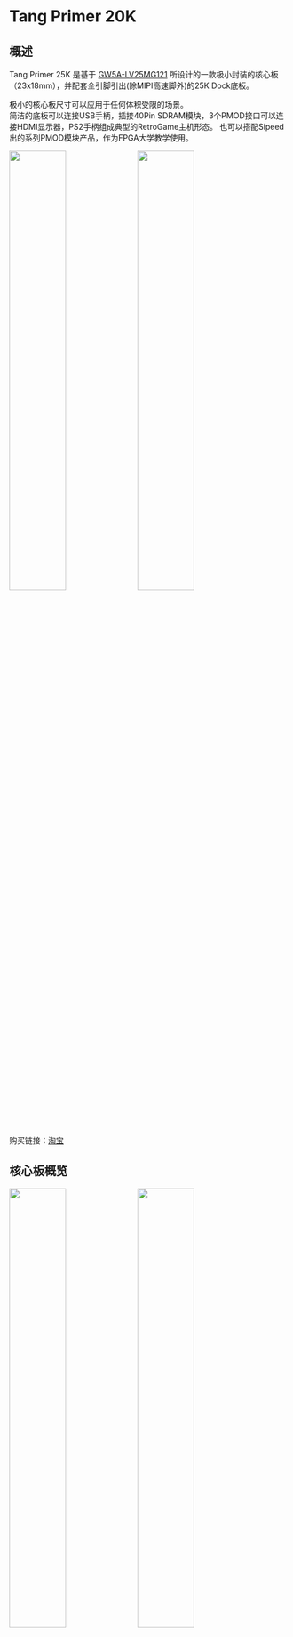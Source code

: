 # Tang Primer 20K

## 概述

Tang Primer 25K 是基于 [GW5A-LV25MG121](http://www.gowinsemi.com.cn/prod_view.aspx?TypeId=74&FId=t3:10:3&Id=188) 所设计的一款极小封装的核心板（23x18mm），并配套全引脚引出(除MIPI高速脚外)的25K Dock底板。

极小的核心板尺寸可以应用于任何体积受限的场景。  
简洁的底板可以连接USB手柄，插接40Pin SDRAM模块，3个PMOD接口可以连接HDMI显示器，PS2手柄组成典型的RetroGame主机形态。
也可以搭配Sipeed出的系列PMOD模块产品，作为FPGA大学教学使用。


<div>
    <img src="./assets/25k_45.jpg" width=45%>
    <img src="./assets/25k_dock_45.jpg" width=45%>
</div>

购买链接：[淘宝](https://item.taobao.com/item.htm?&id=xxx)




## 核心板概览
<div>
    <img src="./assets/25k_top.jpg" width=45%>
    <img src="./assets/25k_bot.jpg" width=45%>
</div>



## 基础参数

<table>
	<thead>
		<tr>
			<th style="text-align:center">项目</th>
			<th style="text-align:center">参数</th>
			<th style="text-align:center">补充</th>
		</tr>
	</thead>
	<tbody>
		<tr>
			<td style="text-align:left">FPGA 芯片</td>
			<td style="text-align:left"><a href="http://www.gowinsemi.com.cn/prod_view.aspx?TypeId=74&FId=t3:10:3&Id=188">GW5A-LV25MG121</a>
			</td>
			<td style="text-align:left">
				<table>
					<tr>
						<td>逻辑单元(LUT4)</td>
						<td>23040</td>
					</tr>
					<tr>
						<td>寄存器(FF)</td>
						<td>23040</td>
					</tr>
					<tr>
						<td>分布式静态随机存储器S-SRAM(bits)</td>
						<td>180K</td>
					</tr>
					<tr>
						<td>块状静态随机存储器B-SRAM(bits)</td>
						<td>1008K</td>
					</tr>
					<tr>
						<td>块状静态随机存储器数目B-SRAM(个)</td>
						<td>56</td>
					</tr>
					<tr>
						<td>乘法器(18x18 Multiplier)</td>
						<td>28</td>
					</tr>
					<tr>
						<td>锁相环(PLLs)</td>
						<td>6</td>
					</tr>
					<tr>
						<td>I/O Bank 总数</td>
						<td>8</td>
					</tr>
				</table>
			</td>
		</tr>
		<tr>
			<td style="text-align:left">Flash</td>
			<td style="text-align:left">64Mbits NOR Flash</td>
			<td style="text-align:left">查看 <a href="#burn_flash">烧录到Flash</a></td>
		</tr>
		<tr>
			<td style="text-align:left">整体封装</td>
			<td style="text-align:left">2x60P BTB 核心板</td>
			<td style="text-align:left"></td>
		</tr>
		<tr>
			<td style="text-align:left">普通IO</td>
			<td style="text-align:left"> 75</td>
			<td style="text-align:left"></td>
		</tr>
		<tr>
			<td style="text-align:left"> MIPI IO </td>
			<td style="text-align:left"> 4lane Data</td>
			<td style="text-align:left"></td>
		</tr>
	</tbody>
</table>

## Dock 底板产品图


<div>
<img src="./assets/25k_dock_top.jpg"  width=45%>
<img src="./assets/25k_dock_bot.jpg"  width=45%>
</div>


## 板卡参数

<table>
	<thead>
		<tr>
			<th style="text-align:center">项目</th>
			<th style="text-align:center">参数</th>
			<th style="text-align:center">备注</th>
		</tr>
	</thead>
	<tbody>
		<tr>
			<td style="text-align:left">调试器</td>
			<td style="text-align:left">板载高速调试器，支持JTAG+UART，使用USB-C口烧录</td>
			<td style="text-align:left"></td>
		</tr>
		<tr>
			<td style="text-align:left">USB-A</td>
			<td style="text-align:left">一个，可作为USB1.1 Host接游戏手柄等HID设备</td>
			<td style="text-align:left"></td>
		</tr>
		<tr>
			<td style="text-align:left"> IO插针 </td>
			<td style="text-align:left"> 一个2x20Pin 2.54插针</td>
			<td style="text-align:left">支持SDRAM模块</td>
		</tr>
		<tr>
			<td style="text-align:left"> PMOD </td>
			<td style="text-align:left"> 3个</td>
			<td style="text-align:left"></td>
		</tr>
		<tr>
			<td style="text-align:left">按键</td>
			<td style="text-align:left">2个</td>
			<td style="text-align:left"></td>
		</tr>
		<tr>
			<td style="text-align:left">尺寸</td>
			<td style="text-align:left">64x40mm</td>
			<td style="text-align:left"></td>
		</tr>
	</tbody>
</table>

## 硬件资料

规格书、原理图、尺寸图等均可在这里找到：[点击这里](https://dl.sipeed.com/shareURL/TANG/Primer_25K)

- [板卡规格书](https://dl.sipeed.com/shareURL/TANG/Primer_25K/01_Specification)
- [板卡原理图](https://dl.sipeed.com/shareURL/TANG/Primer_25K/02_Schematic)
- [板卡点位图](https://dl.sipeed.com/shareURL/TANG/Primer_25K/03_Designator_drawing)
- [板卡尺寸图](https://dl.sipeed.com/shareURL/TANG/Primer_25K/04_Mechanical_drawing)
- [3D 模型文件](https://dl.sipeed.com/shareURL/TANG/Primer_25K/05_3D_file)
- [核心板封装](https://dl.sipeed.com/shareURL/TANG/Primer_25K/06_PCB_Lib) 
- [芯片部分资料](https://dl.sipeed.com/shareURL/TANG/Primer_25K/07_Datasheet)
- [走线长度表](https://dl.sipeed.com/shareURL/TANG/Primer_25K/08_Pin_Length_table)


## 上手简明

`准备开发环境` -> `学习相关语法` -> `查看开箱指南` -> `基础代码编写` -> `查看官方文档`
   
1. 安装 IDE ：[点击这里](./../Tang-Nano-Doc/get_started/install-the-ide.md)

2. 查看 [上手指南](https://wiki.sipeed.com/hardware/zh/tang/tang-primer-20k/start.html) 来避免一些问题，并且从那里面可以开始进行代码实战。

3. 如果进行完上面的点灯操作后后感觉有压力，可以自己查漏补缺：
   可以在下面的这些网站学习 Verilog:
	+ 在线免费教程：[Verilog 教程](https://www.runoob.com/w3cnote/verilog-tutorial.html)（学习Verilog）
	+ 在线免费 FPGA 教程：[Verilog](https://www.asic-world.com/verilog/index.html) （英文网站）
	+ Verilog 刷题网站：[HDLBits](https://hdlbits.01xz.net/wiki/Main_Page)（英文网站）
	+ 在线高云半导体可参考视频教程：[点击这里](http://www.gowinsemi.com.cn/video_complex.aspx?FId=n15:15:26)

   对 IDE 使用有疑问的话，可以查看官方的一些文档来熟悉相关内容
   - [SUG100-2.6_Gowin云源软件用户指南.pdf](http://cdn.gowinsemi.com.cn/SUG100-2.6_Gowin%E4%BA%91%E6%BA%90%E8%BD%AF%E4%BB%B6%E7%94%A8%E6%88%B7%E6%8C%87%E5%8D%97.pdf)
   - [SUG949-1.1_Gowin_HDL编码风格用户指南.pdf](http://cdn.gowinsemi.com.cn/SUG949-1.1_Gowin_HDL%E7%BC%96%E7%A0%81%E9%A3%8E%E6%A0%BC%E7%94%A8%E6%88%B7%E6%8C%87%E5%8D%97.pdf)
   - <a href="http://cdn.gowinsemi.com.cn/UG286-1.9.1_Gowin%E6%97%B6%E9%92%9F%E8%B5%84%E6%BA%90(Clock)%E7%94%A8%E6%88%B7%E6%8C%87%E5%8D%97.pdf">UG286-1.9.1_Gowin时钟资源(Clock)用户指南.pdf</a>
   - [SUG940-1.3_Gowin设计时序约束用户指南.pdf](http://cdn.gowinsemi.com.cn/SUG940-1.3_Gowin%E8%AE%BE%E8%AE%A1%E6%97%B6%E5%BA%8F%E7%BA%A6%E6%9D%9F%E7%94%A8%E6%88%B7%E6%8C%87%E5%8D%97.pdf)
   - [SUG502-1.3_Gowin_Programmer用户指南.pdf](http://cdn.gowinsemi.com.cn/SUG502-1.3_Gowin_Programmer%E7%94%A8%E6%88%B7%E6%8C%87%E5%8D%97.pdf)
   - [SUG114-2.5_Gowin在线逻辑分析仪用户指南.pdf](http://cdn.gowinsemi.com.cn/SUG114-2.5_Gowin%E5%9C%A8%E7%BA%BF%E9%80%BB%E8%BE%91%E5%88%86%E6%9E%90%E4%BB%AA%E7%94%A8%E6%88%B7%E6%8C%87%E5%8D%97.pdf)

   上面的所有文档都已经打包进了下载站[点我跳转](https://dl.sipeed.com/shareURL/TANG/Primer_20K/07_Chip_manual/CN/%E9%80%9A%E7%94%A8%E6%8C%87%E5%BC%95)，需要的话可以点击压缩包全都下载下来。

## 例程汇总
注意25K需要使用 V1.9.9Beta-4 或更新的IDE版本。
http://www.gowinsemi.com.cn/faq.aspx

### 公开例程
github 链接： https://github.com/sipeed/TangPrimer-25K-example


## 交流方式

- **交流论坛: [maixhub.com](maixhub.com/discussion)**
- **QQ 交流群：[834585530](https://jq.qq.com/?_wv=1027&k=wBb8XUan)**
- 直接本页下方留言
- 商业邮箱 : [support@sipeed.com](support@sipeed.com)



## 相关问题

### 如何下载到外部 FLASH {#burn_flash}

进行如下选项设置：

<img src="./assets/flash_mode.png" alt="flash_mode" width=75%>

### 烧录后没反应或者引脚现象不对

首先确定选择了正确的型号，下图中的每一个参数都要求一致

<img src="./assets/partno.jpg" alt="device_choose" width=75%>

然后检查自己的代码和对应的仿真波形是否满足要求

### 更多问题及其解决办法前往[相关问题](./../Tang-Nano-Doc/questions.md)查看